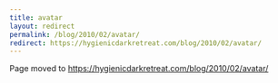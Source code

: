 ```yaml
---
title: avatar
layout: redirect
permalink: /blog/2010/02/avatar/
redirect: https://hygienicdarkretreat.com/blog/2010/02/avatar/
---
```


Page moved to <https://hygienicdarkretreat.com/blog/2010/02/avatar/>

